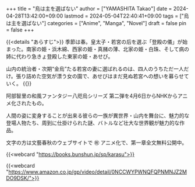 +++
title = "烏は主を選ばない"
author = ["YAMASHITA Takao"]
date = 2024-04-28T13:42:00+09:00
lastmod = 2024-05-04T22:40:41+09:00
tags = ["烏は主を選ばない"]
categories = ["Anime", "Manga", "Novel"]
draft = false
pin = false
+++

{{<details "あらすじ">}}
季節は春。皇太子・若宮の后を選ぶ「登殿の儀」が始まった。南家の姫・浜木綿、西家の姫・真赭の薄、北家の姫・白珠、そして病の姉に代わり急きょ登殿した東家の姫・あせび。

山内の統治者・次期“金烏”たる若宮の妻に選ばれるのは、四人のうちただ一人だけ。張り詰めた空気が漂う女の園で、あせびはまだ見ぬ若宮への想いを募らせていく。
{{</details>}}

阿部智里の和風ファンタジー八咫烏シリーズ 第二弾を4月6日からNHKからアニメ化されたもの。

人間の姿に変身することが出来る彼らの一族が異世界・山内を舞台に、魅力的な登場人物たち、周到に仕掛けられた謎、バトルなど壮大な世界観が魅力的な作品。

文字の方は文藝春秋のウェブサイトで ㊗ アニメ化で、第一章全文無料公開中。

{{<webcard "https://books.bunshun.jp/sp/karasu">}}

{{<webcard "https://www.amazon.co.jp/gp/video/detail/0NCCWYPWNQFQPNMNJZ2MDO9DSK/">}}
